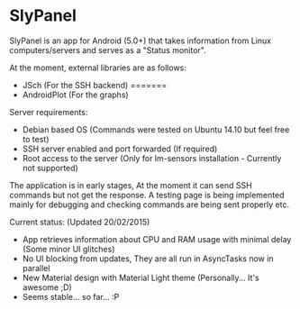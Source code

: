 SlyPanel
========

SlyPanel is an app for Android (5.0+) that takes information from Linux computers/servers and serves as a "Status monitor".

At the moment, external libraries are as follows:

 - JSch (For the SSH backend)
=======
 - AndroidPlot (For the graphs)
 
Server requirements:

 - Debian based OS (Commands were tested on Ubuntu 14.10 but feel free to test)
 - SSH server enabled and port forwarded (If required)
 - Root access to the server (Only for lm-sensors installation - Currently not supported)
 
The application is in early stages, At the moment it can send SSH commands but not get the response. A testing page is being implemented mainly for debugging and checking commands are being sent properly etc. 

Current status: (Updated 20/02/2015)
  - App retrieves information about CPU and RAM usage with minimal delay (Some minor UI glitches)
  - No UI blocking from updates, They are all run in AsyncTasks now in parallel
  - New Material design with Material Light theme (Personally... It's awesome ;D)
  - Seems stable... so far... :P
